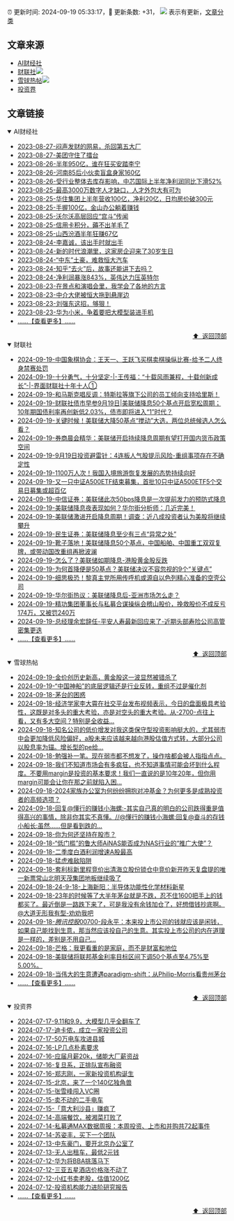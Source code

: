 ##

:alarm_clock: 更新时间: 2024-09-19 05:33:17，:rocket: 更新条数: +31， ![](/assets/dot.png) 表示有更新，[文章分类](/TAGS.md)

## 文章来源

- [AI财经社](#ai财经社)  
- [财联社](#财联社)![](/assets/dot.png)   
- [雪球热帖](#雪球热帖)![](/assets/dot.png)   
- [投资界](#投资界)  

## 文章链接

<details open>
<summary id="ai财经社">
 AI财经社
</summary>


- [2023-08-27-闷声发财的网易，杀回第五大厂](https://www.aicaijing.com.cn/article/18610)  
- [2023-08-27-美团守住了擂台](https://www.aicaijing.com.cn/article/18611)  
- [2023-08-26-半年950亿，谁在狂买安踏李宁](https://www.aicaijing.com.cn/article/18607)  
- [2023-08-26-河南85后小伙卖盲盒身家160亿](https://www.aicaijing.com.cn/article/18608)  
- [2023-08-26-受行业整体去库存影响，中芯国际上半年净利润同比下滑52%](https://www.aicaijing.com.cn/article/18609)  
- [2023-08-25-最高3000万数字人才缺口，人才外包大有可为](https://www.aicaijing.com.cn/article/18601)  
- [2023-08-25-华住集团上半年营收100亿，净利20亿，日均房价破300元](https://www.aicaijing.com.cn/article/18602)  
- [2023-08-25-手握100亿，金山办公躺着赚钱](https://www.aicaijing.com.cn/article/18603)  
- [2023-08-25-沃尔沃高层回应“宫斗”传闻](https://www.aicaijing.com.cn/article/18604)  
- [2023-08-25-信用卡积分，薅不出羊毛了](https://www.aicaijing.com.cn/article/18605)  
- [2023-08-25-山西汾酒半年狂赚67亿](https://www.aicaijing.com.cn/article/18606)  
- [2023-08-24-李嘉诚，该出手时就出手](https://www.aicaijing.com.cn/article/18596)  
- [2023-08-24-新的时代浪潮里，这家房企迎来了30岁生日](https://www.aicaijing.com.cn/article/18597)  
- [2023-08-24-“中东”土豪，难救恒大汽车](https://www.aicaijing.com.cn/article/18598)  
- [2023-08-24-知乎“去火”后，故事还能讲下去吗？](https://www.aicaijing.com.cn/article/18599)  
- [2023-08-24-净利润暴涨843%，英伟达力压英特尔](https://www.aicaijing.com.cn/article/18600)  
- [2023-08-23-在景点和演唱会里，我学会了各地的方言](https://www.aicaijing.com.cn/article/18591)  
- [2023-08-23-中介大佬被恒大拖到悬崖边](https://www.aicaijing.com.cn/article/18592)  
- [2023-08-23-刘强东这招，够狠！](https://www.aicaijing.com.cn/article/18593)  
- [2023-08-23-华为小米，争着要把大模型装进手机](https://www.aicaijing.com.cn/article/18594)  
- [......【查看更多】......](/details/AI财经社.md)

<div align="right"><a href="#文章来源">⬆ &nbsp;返回顶部</a></div>
</details>

<details open>
<summary id="财联社">
 财联社
</summary>


- [2024-09-19-中国象棋协会：王天一、王跃飞买棋卖棋操纵比赛-给予二人终身禁赛处罚](https://www.cls.cn/detail/1802637)  
- [2024-09-19-十分勇气，十分坚定-|-王传福：“十载风雨兼程，十载创新成长”-|-界面财联社十年十人①](https://www.cls.cn/detail/1801194)  
- [2024-09-19-和马斯克唱反调：特斯拉等旗下公司的员工倾向支持哈里斯！](https://www.cls.cn/detail/1802478)  
- [2024-09-19-财联社债市早参9月19日|美联储降息50个基点开启宽松周期；10年期国债利率再创新低2.03%，债市即将进入“1”时代？](https://www.cls.cn/detail/1802460)  
- [2024-09-19-关键时候！美联储大降50基点“搅动”大选，两位总统候选人怎么看？](https://www.cls.cn/detail/1802408)  
- [2024-09-19-券商晨会精华：美联储开启持续降息周期有望打开国内货币政策空间](https://www.cls.cn/detail/1802436)  
- [2024-09-19-9月19日投资避雷针：4连板人气股提示风险-重组事项存在不确定性](https://www.cls.cn/detail/1802429)  
- [2024-09-19-1100万人次！我国入境旅游恢复发展的态势持续向好](https://www.cls.cn/detail/1802416)  
- [2024-09-19-又一只中证A500ETF结束募集，首批10只中证A500ETF5个交易日募集或超百亿](https://www.cls.cn/detail/1802454)  
- [2024-09-19-中信证券：美联储此次50bps降息是一次提前发力的预防式降息](https://www.cls.cn/detail/1802450)  
- [2024-09-19-美联储降息夜表现如何？华尔街分析师：几近完美！](https://www.cls.cn/detail/1802438)  
- [2024-09-19-美联储激进开启降息周期！调查：近八成投资者认为美股将继续攀升](https://www.cls.cn/detail/1802439)  
- [2024-09-19-民生证券：美联储降息至少有三点“异常之处”](https://www.cls.cn/detail/1802432)  
- [2024-09-19-靴子落地！美联储降息50个基点，中国船舶、中国重工双双复牌，或带动国改重组再掀波澜](https://www.cls.cn/detail/1802516)  
- [2024-09-19-怎么了？美联储如期降息-港股黄金股反跌](https://www.cls.cn/detail/1802648)  
- [2024-09-19-为何首降便是50基点？美联储决议不容忽视的9个“关键点”](https://www.cls.cn/detail/1802627)  
- [2024-09-19-细思极恐！黎真主党所用传呼机或源自以色列精心准备的空壳公司](https://www.cls.cn/detail/1802625)  
- [2024-09-19-华尔街热议：美联储降息后-亚洲市场怎么走？](https://www.cls.cn/detail/1802662)  
- [2024-09-19-精功集团董事长与私募合谋操纵会稽山股价，挽救股价不成反亏174万，又被罚240万](https://www.cls.cn/detail/1802715)  
- [2024-09-19-总经理余宏辞任-平安人寿最新回应来了-近期头部寿险公司高管密集更迭](https://www.cls.cn/detail/1802730)  
- [......【查看更多】......](/details/财联社.md)

<div align="right"><a href="#文章来源">⬆ &nbsp;返回顶部</a></div>
</details>

<details open>
<summary id="雪球热帖">
 雪球热帖
</summary>


- [2024-09-19-金价创历史新高，黄金股这一波显然被错杀了](https://xueqiu.com/9210717241/304982893)  
- [2024-09-19-“中国神船”的底层逻辑还是行业反转，重组不过是催化剂](https://xueqiu.com/9333565636/304976771)  
- [2024-09-18-茅台的困惑](https://xueqiu.com/3407267469/304940457)  
- [2024-09-18-经济学家李大霄在社交平台发布视频表示，今日的盘面极具考验性，这既是对多头的重大考验，亦是对空头的重大考验。从-2700-点往上看，又有多大空间？特别是全收益...](https://xueqiu.com/1137798156/304881904)  
- [2024-09-18-知名公司的低价增发对我这类保守型投资影响挺大的，尤其弱市中会更加降低风险偏好，a股未来应该越来越向港股估值方式转，大部分公司以股息率为锚。增长型的pe给...](https://xueqiu.com/6515752937/304891300)  
- [2024-09-18-勉强补一笔。现在弱市都不想发了，操作啥都会被人指指点点。](https://xueqiu.com/6515752937/304874930)  
- [2024-09-18-我们不知道市场会有多疯狂，也不知道事情可能会坏到什么程度。不要用margin是投资的基本要求！我们一直说的是10年20年，但你用margin可能会让你在那之前就陷入困...](https://xueqiu.com/1247347556/304858189)  
- [2024-09-18-2024家族办公室为何纷纷拥抱对冲基金？为何更多是成熟投资者的高频选项？](https://xueqiu.com/6025649448/304872856)  
- [2024-09-18-回复@懂行的赚钱小海螺:-其实自己真的明白的公司跌得重是值得高兴的事情，除非你其实不真懂。//@懂行的赚钱小海螺:回复@奋斗的存钱小船长:虽然……但是看到跌的...](https://xueqiu.com/1247347556/304858381)  
- [2024-09-18-你为何还坚持在股市？](https://xueqiu.com/5939653998/304849045)  
- [2024-09-18-“低门槛”的鲁大师AiNAS能否成为NAS行业的“推广大使”？](https://xueqiu.com/5011489057/304846399)  
- [2024-09-18-二季度白酒利润增速A股最高](https://xueqiu.com/5514535679/304826987)  
- [2024-09-18-猛虎难敌陷阱](https://xueqiu.com/9598793634/304830063)  
- [2024-09-18-套利标新里程竞价出清海立股份锁仓中竞价新开昨天复盘提的唯一新票常山北明天茂集团地板继续吸了](https://xueqiu.com/7141667422/304832103)  
- [2024-09-18-24-9-18-上海新阳：半导体功能性化学材料新星](https://xueqiu.com/8772786299/304847210)  
- [2024-09-18-23年的时候等了大半年茅台就是不跌，忍不住1600把手上的钱都买了。最近倒是一路跌下来了，可是我没有余钱加仓了，好想借钱抄底啊。@大道无形我有型-劝劝我吧](https://xueqiu.com/1566996805/304857618)  
- [2024-09-18-$腾讯控股00700$-段永平：本来投上市公司的钱就应该是闲钱，如果自己能找到生意，那当然应该投自己的生意。其实投上市公司的内在道理是一样的，差别是不用自己...](https://xueqiu.com/5842658502/304846242)  
- [2024-09-18-芒格：我更看重的是家庭，而不是财富和地位](https://xueqiu.com/2524803655/304877096)  
- [2024-09-18-美联储将联邦基金利率目标区间下调50个基点至4.75%至5.00%。](https://xueqiu.com/5124430882/304933524)  
- [2024-09-18-当伟大的生意遭遇paradigm-shift：从Philip-Morris看贵州茅台](https://xueqiu.com/7286388299/304938720)  
- [......【查看更多】......](/details/雪球热帖.md)

<div align="right"><a href="#文章来源">⬆ &nbsp;返回顶部</a></div>
</details>

<details open>
<summary id="投资界">
 投资界
</summary>


- [2024-07-17-9.11和9.9，大模型几乎全翻车了](https://posts.careerengine.us/p/6697778c44726b29bffa3a09)  
- [2024-07-17-迪卡侬，成立一家投资公司](https://posts.careerengine.us/p/6697778c44726b29bffa3a01)  
- [2024-07-17-50万电车攻进县城](https://posts.careerengine.us/p/6697779c831e1d29eea44253)  
- [2024-07-16-LP几点朴素要求](https://posts.careerengine.us/p/669636a8720ed522248054dc)  
- [2024-07-16-应届月薪20k，储能大厂薪资战](https://posts.careerengine.us/p/669636a8720ed522248054d4)  
- [2024-07-16-复旦系，正排队宣布融资](https://posts.careerengine.us/p/66963699cb38e136a496986c)  
- [2024-07-16-郑志刚，一家新投资机构诞生](https://posts.careerengine.us/p/66963699cb38e136a4969874)  
- [2024-07-15-北京，来了一个140亿独角兽](https://posts.careerengine.us/p/6694db59a0c3ac562b61f9af)  
- [2024-07-15-张雪峰闯入VC圈](https://posts.careerengine.us/p/6694db59a0c3ac562b61f9b7)  
- [2024-07-15-卖不动的二手电车](https://posts.careerengine.us/p/6694db6836b2f1565d9b541a)  
- [2024-07-15-「意大利沙县」赚疯了](https://posts.careerengine.us/p/6694db6836b2f1565d9b5422)  
- [2024-07-14-高端餐饮，被湘菜打败了](https://posts.careerengine.us/p/6693862333c6e710d0bf9dc4)  
- [2024-07-14-私募通MAX数据周报：本周投资、上市和并购共72起事件](https://posts.careerengine.us/p/6693862333c6e710d0bf9dcc)  
- [2024-07-14-苏姿丰，买下一个团队](https://posts.careerengine.us/p/6693861481427510b2b9c123)  
- [2024-07-13-中东豪门，要开北京办公室了](https://posts.careerengine.us/p/66922794a876f80d113b51fe)  
- [2024-07-13-无人出租车，最低2元钱](https://posts.careerengine.us/p/669227b82202ae0dfac5d713)  
- [2024-07-12-华为将BBA挑落马下](https://posts.careerengine.us/p/6690a6c68082df14ead7eaac)  
- [2024-07-12-三亚五星酒店价格涨不动了](https://posts.careerengine.us/p/6690a6c68082df14ead7eaa4)  
- [2024-07-12-小红书卖老股，估值1200亿](https://posts.careerengine.us/p/6690a6b756b00014bcc00e8f)  
- [2024-07-12-投资机构能力进阶研究报告](https://posts.careerengine.us/p/6690a6b756b00014bcc00e87)  
- [......【查看更多】......](/details/投资界.md)

<div align="right"><a href="#文章来源">⬆ &nbsp;返回顶部</a></div>
</details>
